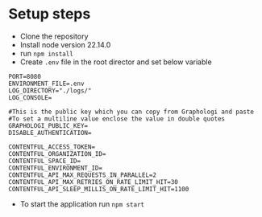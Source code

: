 # Setup steps
- Clone the repository
- Install node version 22.14.0 
- run `npm install`
- Create `.env` file in the root director and set below variable
```
PORT=8080
ENVIRONMENT_FILE=.env
LOG_DIRECTORY="./logs/"
LOG_CONSOLE=

#This is the public key which you can copy from Graphologi and paste
#To set a multiline value enclose the value in double quotes  
GRAPHOLOGI_PUBLIC_KEY=
DISABLE_AUTHENTICATION=

CONTENTFUL_ACCESS_TOKEN=
CONTENTFUL_ORGANIZATION_ID=
CONTENTFUL_SPACE_ID=
CONTENTFUL_ENVIRONMENT_ID=
CONTENTFUL_API_MAX_REQUESTS_IN_PARALLEL=2
CONTENTFUL_API_MAX_RETRIES_ON_RATE_LIMIT_HIT=30
CONTENTFUL_API_SLEEP_MILLIS_ON_RATE_LIMIT_HIT=1100
```
- To start the application run `npm start` 